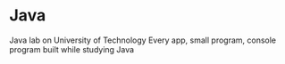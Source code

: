 # Java
Java lab on University of Technology
Every app, small program, console program built while studying Java
